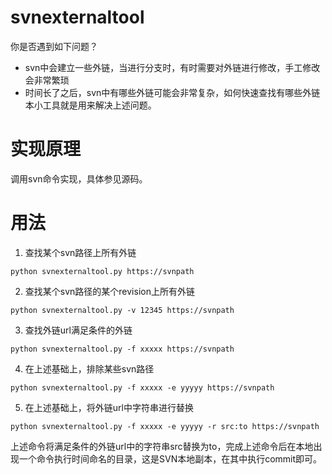 # svnexternaltool
你是否遇到如下问题？
* svn中会建立一些外链，当进行分支时，有时需要对外链进行修改，手工修改会非常繁琐
* 时间长了之后，svn中有哪些外链可能会非常复杂，如何快速查找有哪些外链
本小工具就是用来解决上述问题。

# 实现原理
调用svn命令实现，具体参见源码。


# 用法
1. 查找某个svn路径上所有外链
```shell
python svnexternaltool.py https://svnpath
```

2. 查找某个svn路径的某个revision上所有外链
```shell
python svnexternaltool.py -v 12345 https://svnpath
```

3. 查找外链url满足条件的外链
```shell
python svnexternaltool.py -f xxxxx https://svnpath
```

4. 在上述基础上，排除某些svn路径
```shell
python svnexternaltool.py -f xxxxx -e yyyyy https://svnpath
```

5. 在上述基础上，将外链url中字符串进行替换
```shell
python svnexternaltool.py -f xxxxx -e yyyyy -r src:to https://svnpath
```
上述命令将满足条件的外链url中的字符串src替换为to，完成上述命令后在本地出现一个命令执行时间命名的目录，这是SVN本地副本，在其中执行commit即可。


